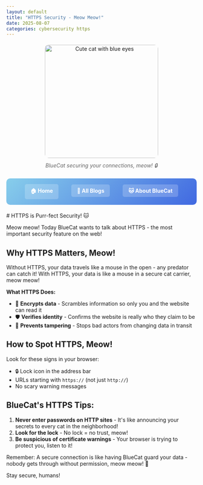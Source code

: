 ```yaml
---
layout: default
title: "HTTPS Security - Meow Meow!"
date: 2025-08-07
categories: cybersecurity https
---
```


<div style="text-align: center; margin: 20px 0;">
    <img src="https://images.unsplash.com/photo-1518791841217-8f162f1e1131?ixlib=rb-4.0.3&auto=format&fit=crop&w=800&q=80" alt="Cute cat with blue eyes" style="max-width: 100%; height: 300px; object-fit: cover; border-radius: 10px;">
    <p style="font-style: italic; color: #666; margin-top: 10px;">BlueCat securing your connections, meow! 🔒</p>
</div>
<div style="background: linear-gradient(135deg, #87CEEB, #4169E1); padding: 15px; border-radius: 10px; margin: 20px 0; text-align: center;">
    <a href="{{ '/' | relative_url }}" style="color: white; text-decoration: none; font-weight: bold; margin: 0 15px; display: inline-block; padding: 8px 15px; background: rgba(255,255,255,0.2); border-radius: 5px; transition: all 0.3s;">🏠 Home</a>
    <a href="{{ '/blogs/' | relative_url }}" style="color: white; text-decoration: none; font-weight: bold; margin: 0 15px; display: inline-block; padding: 8px 15px; background: rgba(255,255,255,0.2); border-radius: 5px; transition: all 0.3s;">📝 All Blogs</a>
    <a href="{{ '/about/' | relative_url }}" style="color: white; text-decoration: none; font-weight: bold; margin: 0 15px; display: inline-block; padding: 8px 15px; background: rgba(255,255,255,0.2); border-radius: 5px; transition: all 0.3s;">🐱 About BlueCat</a>
</div>
# HTTPS is Purr-fect Security! 🐱

Meow meow! Today BlueCat wants to talk about HTTPS - the most important security feature on the web!

## Why HTTPS Matters, Meow!

Without HTTPS, your data travels like a mouse in the open - any predator can catch it! With HTTPS, your data is like a mouse in a secure cat carrier, meow meow!

**What HTTPS Does:**
- 🔐 **Encrypts data** - Scrambles information so only you and the website can read it
- 🛡️ **Verifies identity** - Confirms the website is really who they claim to be  
- 🚫 **Prevents tampering** - Stops bad actors from changing data in transit

## How to Spot HTTPS, Meow!

Look for these signs in your browser:
- 🔒 Lock icon in the address bar
- URLs starting with `https://` (not just `http://`)
- No scary warning messages

## BlueCat's HTTPS Tips:

1. **Never enter passwords on HTTP sites** - It's like announcing your secrets to every cat in the neighborhood!
2. **Look for the lock** - No lock = no trust, meow!
3. **Be suspicious of certificate warnings** - Your browser is trying to protect you, listen to it!

Remember: A secure connection is like having BlueCat guard your data - nobody gets through without permission, meow meow! 🐾

Stay secure, humans!
